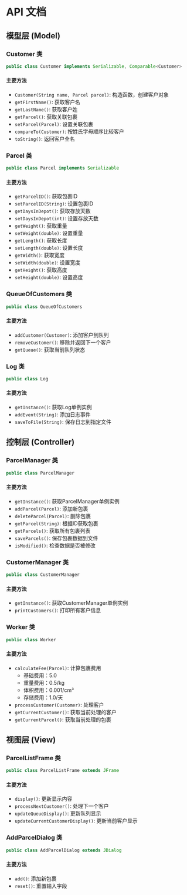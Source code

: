 # API 文档

## 模型层 (Model)

### Customer 类
```java
public class Customer implements Serializable, Comparable<Customer>
```

#### 主要方法
- `Customer(String name, Parcel parcel)`: 构造函数，创建客户对象
- `getFirstName()`: 获取客户名
- `getLastName()`: 获取客户姓
- `getParcel()`: 获取关联包裹
- `setParcel(Parcel)`: 设置关联包裹
- `compareTo(Customer)`: 按姓氏字母顺序比较客户
- `toString()`: 返回客户全名

### Parcel 类
```java
public class Parcel implements Serializable
```

#### 主要方法
- `getParcelID()`: 获取包裹ID
- `setParcelID(String)`: 设置包裹ID
- `getDaysInDepot()`: 获取存放天数
- `setDaysInDepot(int)`: 设置存放天数
- `getWeight()`: 获取重量
- `setWeight(double)`: 设置重量
- `getLength()`: 获取长度
- `setLength(double)`: 设置长度
- `getWidth()`: 获取宽度
- `setWidth(double)`: 设置宽度
- `getHeight()`: 获取高度
- `setHeight(double)`: 设置高度

### QueueOfCustomers 类
```java
public class QueueOfCustomers
```

#### 主要方法
- `addCustomer(Customer)`: 添加客户到队列
- `removeCustomer()`: 移除并返回下一个客户
- `getQueue()`: 获取当前队列状态

### Log 类
```java
public class Log
```

#### 主要方法
- `getInstance()`: 获取Log单例实例
- `addEvent(String)`: 添加日志事件
- `saveToFile(String)`: 保存日志到指定文件

## 控制层 (Controller)

### ParcelManager 类
```java
public class ParcelManager
```

#### 主要方法
- `getInstance()`: 获取ParcelManager单例实例
- `addParcel(Parcel)`: 添加新包裹
- `deleteParcel(Parcel)`: 删除包裹
- `getParcel(String)`: 根据ID获取包裹
- `getParcels()`: 获取所有包裹列表
- `saveParcels()`: 保存包裹数据到文件
- `isModified()`: 检查数据是否被修改

### CustomerManager 类
```java
public class CustomerManager
```

#### 主要方法
- `getInstance()`: 获取CustomerManager单例实例
- `printCustomers()`: 打印所有客户信息

### Worker 类
```java
public class Worker
```

#### 主要方法
- `calculateFee(Parcel)`: 计算包裹费用
  - 基础费用：5.0
  - 重量费用：0.5/kg
  - 体积费用：0.001/cm³
  - 存储费用：1.0/天
- `processCustomer(Customer)`: 处理客户
- `getCurrentCustomer()`: 获取当前处理的客户
- `getCurrentParcel()`: 获取当前处理的包裹

## 视图层 (View)

### ParcelListFrame 类
```java
public class ParcelListFrame extends JFrame
```

#### 主要方法
- `display()`: 更新显示内容
- `processNextCustomer()`: 处理下一个客户
- `updateQueueDisplay()`: 更新队列显示
- `updateCurrentCustomerDisplay()`: 更新当前客户显示

### AddParcelDialog 类
```java
public class AddParcelDialog extends JDialog
```

#### 主要方法
- `add()`: 添加新包裹
- `reset()`: 重置输入字段 